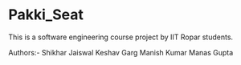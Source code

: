 # Pakki_Seat
This is a software engineering course project by IIT Ropar students.

Authors:-
Shikhar Jaiswal
Keshav Garg
Manish Kumar
Manas Gupta
